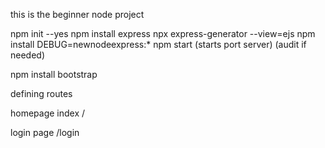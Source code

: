 this is the beginner node project


npm init --yes
npm install express
npx express-generator --view=ejs
npm install
DEBUG=newnodeexpress:* npm start (starts port server)
(audit if needed)

npm install bootstrap


defining routes

homepage index
/

login page
/login